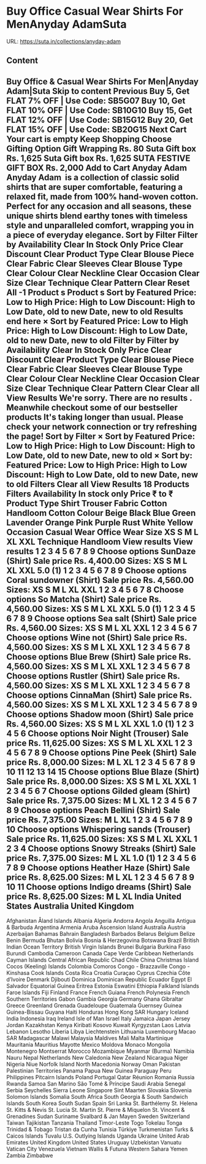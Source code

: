# Buy Office  Casual Wear Shirts For MenAnyday AdamSuta

URL: https://suta.in/collections/anyday-adam

## Content

Buy Office & Casual Wear Shirts For Men|Anyday Adam|Suta
Skip to content
Previous
Buy 5, Get FLAT 7% OFF | Use Code: SB5G07
Buy 10, Get FLAT 10% OFF | Use Code: SB10G10
Buy 15, Get FLAT 12% OFF | Use Code: SB15G12
Buy 20, Get FLAT 15% OFF | Use Code: SB20G15
Next
Cart
Your cart is empty
Keep Shopping
Choose Gifting Option
Gift Wrapping
Rs. 80
Suta Gift box
Rs. 1,625
Suta Gift box
Rs. 1,625
SUTA FESTIVE GIFT BOX
Rs. 2,000
Add to Cart
Anyday Adam
Anyday Adam  is a collection of classic solid shirts that are super comfortable, featuring a relaxed fit, made from 100% hand-woven cotton. Perfect for any occasion and all seasons, these unique shirts blend earthy tones with timeless style and unparalleled comfort, wrapping you in a piece of everyday elegance.
Sort by
Filter
Filter by
Availability
Clear
In Stock Only
Price
Clear
Discount
Clear
Product Type
Clear
Blouse Piece
Clear
Fabric
Clear
Sleeves
Clear
Blouse Type
Clear
Colour
Clear
Neckline
Clear
Occasion
Clear
Size
Clear
Technique
Clear
Pattern
Clear
Reset All
-1
Product
s
Product
s
Sort by
Featured
Price: Low to High
Price: High to Low
Discount: High to Low
Date, old to new
Date, new to old
Results end here
×
Sort by
Featured
Price: Low to High
Price: High to Low
Discount: High to Low
Date, old to new
Date, new to old
Filter by
Filter by
Availability
Clear
In Stock Only
Price
Clear
Discount
Clear
Product Type
Clear
Blouse Piece
Clear
Fabric
Clear
Sleeves
Clear
Blouse Type
Clear
Colour
Clear
Neckline
Clear
Occasion
Clear
Size
Clear
Technique
Clear
Pattern
Clear
Clear all
View Results
We're sorry. There are no results
.
Meanwhile checkout some of our bestseller products
It's taking longer than usual. Please check your network connection or try refreshing the page!
Sort by
Filter
×
Sort by
Featured
Price: Low to High
Price: High to Low
Discount: High to Low
Date, old to new
Date, new to old
×
Sort by:
Featured
Price: Low to High
Price: High to Low
Discount: High to Low
Date, old to new
Date, new to old
Filters
Clear all
View Results
18 Products
Filters
Availability
In stock only
Price
₹
to
₹
Product Type
Shirt
Trouser
Fabric
Cotton
Handloom Cotton
Colour
Beige
Black
Blue
Green
Lavender
Orange
Pink
Purple
Rust
White
Yellow
Occasion
Casual Wear
Office Wear
Size
XS
S
M
L
XL
XXL
Technique
Handloom
View results
View results
1
2
3
4
5
6
7
8
9
Choose options
SunDaze (Shirt)
Sale price
Rs. 4,400.00
Sizes:
XS
S
M
L
XL
XXL
5.0
(1)
1
2
3
4
5
6
7
8
9
Choose options
Coral sundowner (Shirt)
Sale price
Rs. 4,560.00
Sizes:
XS
S
M
L
XL
XXL
1
2
3
4
5
6
7
8
Choose options
So Matcha (Shirt)
Sale price
Rs. 4,560.00
Sizes:
XS
S
M
L
XL
XXL
5.0
(1)
1
2
3
4
5
6
7
8
9
Choose options
Sea salt (Shirt)
Sale price
Rs. 4,560.00
Sizes:
XS
S
M
L
XL
XXL
1
2
3
4
5
6
7
Choose options
Wine not (Shirt)
Sale price
Rs. 4,560.00
Sizes:
XS
S
M
L
XL
XXL
1
2
3
4
5
6
7
8
Choose options
Blue Brew (Shirt)
Sale price
Rs. 4,560.00
Sizes:
XS
S
M
L
XL
XXL
1
2
3
4
5
6
7
8
Choose options
Rustler (Shirt)
Sale price
Rs. 4,560.00
Sizes:
XS
S
M
L
XL
XXL
1
2
3
4
5
6
7
8
Choose options
CinnaMan (Shirt)
Sale price
Rs. 4,560.00
Sizes:
XS
S
M
L
XL
XXL
1
2
3
4
5
6
7
8
9
Choose options
Shadow moon (Shirt)
Sale price
Rs. 4,560.00
Sizes:
XS
S
M
L
XL
XXL
1.0
(1)
1
2
3
4
5
6
Choose options
Noir Night (Trouser)
Sale price
Rs. 11,625.00
Sizes:
XS
S
M
L
XL
XXL
1
2
3
4
5
6
7
8
9
Choose options
Pine Peek (Shirt)
Sale price
Rs. 8,000.00
Sizes:
M
L
XL
1
2
3
4
5
6
7
8
9
10
11
12
13
14
15
Choose options
Blue Blaze (Shirt)
Sale price
Rs. 8,000.00
Sizes:
XS
S
M
L
XL
XXL
1
2
3
4
5
6
7
Choose options
Gilded gleam (Shirt)
Sale price
Rs. 7,375.00
Sizes:
M
L
XL
1
2
3
4
5
6
7
8
9
Choose options
Peach Bellini (Shirt)
Sale price
Rs. 7,375.00
Sizes:
M
L
XL
1
2
3
4
5
6
7
8
9
10
Choose options
Whispering sands (Trouser)
Sale price
Rs. 11,625.00
Sizes:
XS
S
M
L
XL
XXL
1
2
3
4
Choose options
Snowy Streaks (Shirt)
Sale price
Rs. 7,375.00
Sizes:
M
L
XL
1.0
(1)
1
2
3
4
5
6
7
8
9
Choose options
Heather Haze (Shirt)
Sale price
Rs. 8,625.00
Sizes:
M
L
XL
1
2
3
4
5
6
7
8
9
10
11
Choose options
Indigo dreams (Shirt)
Sale price
Rs. 8,625.00
Sizes:
M
L
XL
India
United States
Australia
United Kingdom
---
Afghanistan
Åland Islands
Albania
Algeria
Andorra
Angola
Anguilla
Antigua & Barbuda
Argentina
Armenia
Aruba
Ascension Island
Australia
Austria
Azerbaijan
Bahamas
Bahrain
Bangladesh
Barbados
Belarus
Belgium
Belize
Benin
Bermuda
Bhutan
Bolivia
Bosnia & Herzegovina
Botswana
Brazil
British Indian Ocean Territory
British Virgin Islands
Brunei
Bulgaria
Burkina Faso
Burundi
Cambodia
Cameroon
Canada
Cape Verde
Caribbean Netherlands
Cayman Islands
Central African Republic
Chad
Chile
China
Christmas Island
Cocos (Keeling) Islands
Colombia
Comoros
Congo - Brazzaville
Congo - Kinshasa
Cook Islands
Costa Rica
Croatia
Curaçao
Cyprus
Czechia
Côte d’Ivoire
Denmark
Djibouti
Dominica
Dominican Republic
Ecuador
Egypt
El Salvador
Equatorial Guinea
Eritrea
Estonia
Eswatini
Ethiopia
Falkland Islands
Faroe Islands
Fiji
Finland
France
French Guiana
French Polynesia
French Southern Territories
Gabon
Gambia
Georgia
Germany
Ghana
Gibraltar
Greece
Greenland
Grenada
Guadeloupe
Guatemala
Guernsey
Guinea
Guinea-Bissau
Guyana
Haiti
Honduras
Hong Kong SAR
Hungary
Iceland
India
Indonesia
Iraq
Ireland
Isle of Man
Israel
Italy
Jamaica
Japan
Jersey
Jordan
Kazakhstan
Kenya
Kiribati
Kosovo
Kuwait
Kyrgyzstan
Laos
Latvia
Lebanon
Lesotho
Liberia
Libya
Liechtenstein
Lithuania
Luxembourg
Macao SAR
Madagascar
Malawi
Malaysia
Maldives
Mali
Malta
Martinique
Mauritania
Mauritius
Mayotte
Mexico
Moldova
Monaco
Mongolia
Montenegro
Montserrat
Morocco
Mozambique
Myanmar (Burma)
Namibia
Nauru
Nepal
Netherlands
New Caledonia
New Zealand
Nicaragua
Niger
Nigeria
Niue
Norfolk Island
North Macedonia
Norway
Oman
Pakistan
Palestinian Territories
Panama
Papua New Guinea
Paraguay
Peru
Philippines
Pitcairn Islands
Poland
Portugal
Qatar
Réunion
Romania
Russia
Rwanda
Samoa
San Marino
São Tomé & Príncipe
Saudi Arabia
Senegal
Serbia
Seychelles
Sierra Leone
Singapore
Sint Maarten
Slovakia
Slovenia
Solomon Islands
Somalia
South Africa
South Georgia & South Sandwich Islands
South Korea
South Sudan
Spain
Sri Lanka
St. Barthélemy
St. Helena
St. Kitts & Nevis
St. Lucia
St. Martin
St. Pierre & Miquelon
St. Vincent & Grenadines
Sudan
Suriname
Svalbard & Jan Mayen
Sweden
Switzerland
Taiwan
Tajikistan
Tanzania
Thailand
Timor-Leste
Togo
Tokelau
Tonga
Trinidad & Tobago
Tristan da Cunha
Tunisia
Türkiye
Turkmenistan
Turks & Caicos Islands
Tuvalu
U.S. Outlying Islands
Uganda
Ukraine
United Arab Emirates
United Kingdom
United States
Uruguay
Uzbekistan
Vanuatu
Vatican City
Venezuela
Vietnam
Wallis & Futuna
Western Sahara
Yemen
Zambia
Zimbabwe